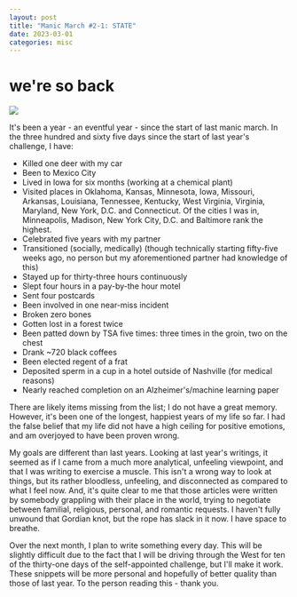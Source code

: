 ```yaml
---
layout: post
title: "Manic March #2-1: STATE"
date: 2023-03-01
categories: misc
---
```


# we're so back

<img src="https://hjelfman.com/mm1.jpeg" style="max-width: 100%">

It's been a year - an eventful year - since the start of last manic march. In the three hundred and sixty five days since the start of last year's challenge, I have:

- Killed one deer with my car
- Been to Mexico City
- Lived in Iowa for six months (working at a chemical plant)
- Visited places in Oklahoma, Kansas, Minnesota, Iowa, Missouri, Arkansas, Louisiana, Tennessee, Kentucky, West Virginia, Virginia, Maryland, New York, D.C. and Connecticut. Of the cities I was in, Minneapolis, Madison, New York City, D.C. and Baltimore rank the highest.
- Celebrated five years with my partner
- Transitioned (socially, medically) (though technically starting fifty-five weeks ago, no person but my aforementioned partner had knowledge of this)
- Stayed up for thirty-three hours continuously
- Slept four hours in a pay-by-the hour motel
- Sent four postcards
- Been involved in one near-miss incident
- Broken zero bones
- Gotten lost in a forest twice
- Been patted down by TSA five times: three times in the groin, two on the chest
- Drank ~720 black coffees
- Been elected regent of a frat
- Deposited sperm in a cup in a hotel outside of Nashville (for medical reasons)
- Nearly reached completion on an Alzheimer's/machine learning paper

There are likely items missing from the list; I do not have a great memory. However, it's been one of the longest, happiest years of my life so far. I had the false belief that my life did not have a high ceiling for positive emotions, and am overjoyed to have been proven wrong.

My goals are different than last years. Looking at last year's writings, it seemed as if I came from a much more analytical, unfeeling viewpoint, and that I was writing to exercise a muscle. This isn't a wrong way to look at things, but its rather bloodless, unfeeling, and disconnected as compared to what I feel now. And, it's quite clear to me that those articles were written by somebody grappling with their place in the world, trying to negotiate between familial, religious, personal, and romantic requests. I haven't fully unwound that Gordian knot, but the rope has slack in it now. I have space to breathe.

Over the next month, I plan to write something every day. This will be slightly difficult due to the fact that I will be driving through the West for ten of the thirty-one days of the self-appointed challenge, but I'll make it work. These snippets will be more personal and hopefully of better quality than those of last year. To the person reading this - thank you.

